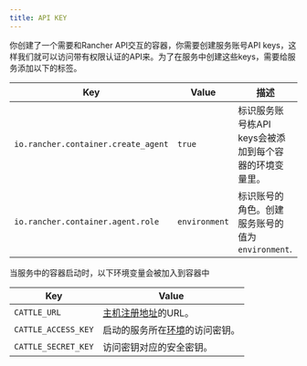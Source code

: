 ```yaml
---
title: API KEY
---
```


你创建了一个需要和Rancher API交互的容器，你需要创建服务账号API keys，这样我们就可以访问带有权限认证的API来。为了在服务中创建这些keys，需要给服务添加以下的标签。

Key | Value |描述
----|-----|---
`io.rancher.container.create_agent` | `true` | 标识服务账号栋API keys会被添加到每个容器的环境变量里。
`io.rancher.container.agent.role` | `environment` | 标识账号的角色。创建服务账号的值为`environment`.

当服务中的容器启动时，以下环境变量会被加入到容器中

Key| Value
---|---
`CATTLE_URL` | [主机注册地址](/docs/rancher/v1.x/cn/configuration/settings/#主机注册)的URL。
`CATTLE_ACCESS_KEY` | 启动的服务所在[环境](/docs/rancher/v1.x/cn/configuration/environments/)的访问密钥。
`CATTLE_SECRET_KEY` | 访问密钥对应的安全密钥。

